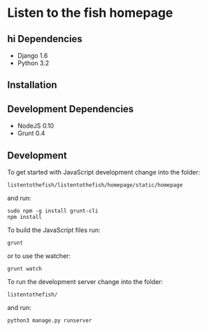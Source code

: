 Listen to the fish homepage
===========================
hi
Dependencies
------------

* Django 1.6
* Python 3.2

Installation
------------

Development Dependencies
------------------------

* NodeJS 0.10
* Grunt 0.4

Development
-----------
To get started with JavaScript development change into the folder:

	listentothefish/listentothefish/homepage/static/homepage

and run:

	sudo npm -g install grunt-cli
	npm install

To build the JavaScript files run:

	grunt

or to use the watcher:

	grunt watch

To run the development server change into the folder:

	listentothefish/

and run:

	python3 manage.py runserver

